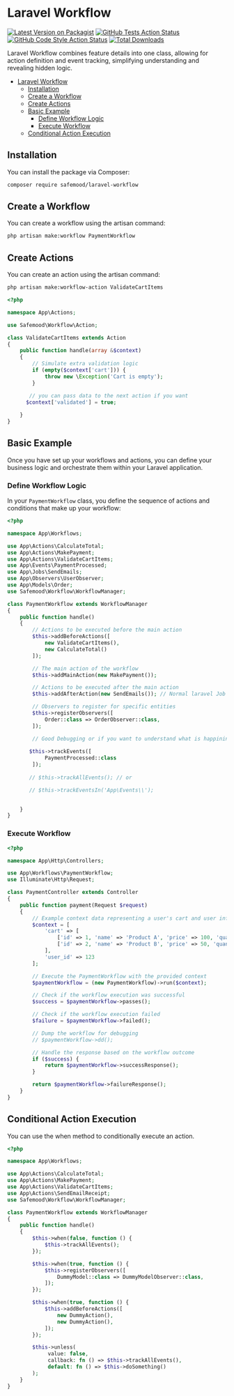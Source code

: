 # Laravel Workflow

[![Latest Version on Packagist](https://img.shields.io/packagist/v/safemood/laravel-workflow?style=flat-square&color=blue
)](https://packagist.org/packages/safemood/laravel-workflow)
[![GitHub Tests Action Status](https://img.shields.io/github/actions/workflow/status/safemood/laravel-workflow/run-tests.yml?branch=main&label=tests&style=flat-square)](https://github.com/safemood/laravel-workflow/actions?query=workflow%3Arun-tests+branch%3Amain)
[![GitHub Code Style Action Status](https://img.shields.io/github/actions/workflow/status/safemood/laravel-workflow/fix-php-code-style-issues.yml?branch=main&label=code%20style&style=flat-square)](https://github.com/safemood/laravel-workflow/actions?query=workflow%3A"Fix+PHP+code+style+issues"+branch%3Amain)
[![Total Downloads](https://img.shields.io/packagist/dt/safemood/laravel-workflow.svg?style=flat-square)](https://packagist.org/packages/safemood/laravel-workflow)

Laravel Workflow combines feature details into one class, allowing for action definition and event tracking, simplifying understanding and revealing hidden logic.

- [Laravel Workflow](#laravel-workflow)
  - [Installation](#installation)
  - [Create a Workflow](#create-a-workflow)
  - [Create Actions](#create-actions)
  - [Basic Example](#basic-example)
    - [Define Workflow Logic](#define-workflow-logic)
    - [Execute Workflow](#execute-workflow)
  - [Conditional Action Execution](#conditional-action-execution)

## Installation

You can install the package via Composer:

```bash
composer require safemood/laravel-workflow
```

## Create a Workflow

You can create a workflow using the artisan command:

```bash
php artisan make:workflow PaymentWorkflow
```

## Create Actions

You can create an action using the artisan command:

```bash
php artisan make:workflow-action ValidateCartItems
```

```php
<?php

namespace App\Actions;

use Safemood\Workflow\Action;

class ValidateCartItems extends Action
{
    public function handle(array &$context)
    {
        // Simulate extra validation logic
        if (empty($context['cart'])) {
            throw new \Exception('Cart is empty');
        }

       // you can pass data to the next action if you want
	  $context['validated'] = true; 
        
    }
}
```


## Basic Example

Once you have set up your workflows and actions, you can define your business logic and orchestrate them within your Laravel application.

### Define Workflow Logic

In your `PaymentWorkflow` class, you define the sequence of actions and conditions that make up your workflow:

```php
<?php

namespace App\Workflows;

use App\Actions\CalculateTotal;
use App\Actions\MakePayment;
use App\Actions\ValidateCartItems;
use App\Events\PaymentProcessed;
use App\Jobs\SendEmails;
use App\Observers\UserObserver;
use App\Models\Order;
use Safemood\Workflow\WorkflowManager;

class PaymentWorkflow extends WorkflowManager
{
    public function handle()
    {
        // Actions to be executed before the main action
        $this->addBeforeActions([
            new ValidateCartItems(),
            new CalculateTotal()
        ]);

        // The main action of the workflow
        $this->addMainAction(new MakePayment());

        // Actions to be executed after the main action
        $this->addAfterAction(new SendEmails()); // Normal laravel Job in this example

        // Observers to register for specific entities
        $this->registerObservers([
            Order::class => OrderObserver::class,
        ]);

        // Good Debugging or if you want to understand what is happining during the workflow execution: 
	  
	   $this->trackEvents([
            PaymentProcessed::class
        ]);
	  
       // $this->trackAllEvents(); // or

       // $this->trackEventsIn('App\Events\\'); 

       
    }
}
```

### Execute Workflow

```php
<?php

namespace App\Http\Controllers;

use App\Workflows\PaymentWorkflow;
use Illuminate\Http\Request;

class PaymentController extends Controller
{
    public function payment(Request $request)
    {
        // Example context data representing a user's cart and user information
        $context = [
            'cart' => [
                ['id' => 1, 'name' => 'Product A', 'price' => 100, 'quantity' => 2],
                ['id' => 2, 'name' => 'Product B', 'price' => 50, 'quantity' => 1]
            ],
            'user_id' => 123
        ];

        // Execute the PaymentWorkflow with the provided context
        $paymentWorkflow = (new PaymentWorkflow)->run($context);

        // Check if the workflow execution was successful
        $success = $paymentWorkflow->passes();

        // Check if the workflow execution failed
        $failure = $paymentWorkflow->failed();

        // Dump the workflow for debugging
        // $paymentWorkflow->dd();

        // Handle the response based on the workflow outcome
        if ($success) {
            return $paymentWorkflow->successResponse();
        }  

        return $paymentWorkflow->failureResponse();
    }
}


```

## Conditional Action Execution

You can use the when method to conditionally execute an action.

```php
<?php

namespace App\Workflows;

use App\Actions\CalculateTotal;
use App\Actions\MakePayment;
use App\Actions\ValidateCartItems;
use App\Actions\SendEmailReceipt;
use Safemood\Workflow\WorkflowManager;

class PaymentWorkflow extends WorkflowManager
{
    public function handle()
    {
        $this->when(false, function () {
            $this->trackAllEvents();
        });

        $this->when(true, function () {
            $this->registerObservers([
                DummyModel::class => DummyModelObserver::class,
            ]);
        });

        $this->when(true, function () {
            $this->addBeforeActions([
                new DummyAction(),
                new DummyAction(),
            ]);
        });

        $this->unless(
             value: false,
             callback: fn () => $this->trackAllEvents(),
             default: fn () => $this->doSomething()
        );
    }
}
```
